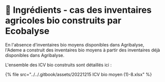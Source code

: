 # 🌾 Ingrédients - cas des inventaires agricoles bio construits par Ecobalyse

En l'absence d'inventaires bio moyens disponibles dans Agribalyse, l'Ademe a construit des inventaires bio moyens à partir des inventaires déjà disponibles dans Agribalyse.&#x20;

L'ensemble des ICV bio construits sont détaillés ici  :

{% file src="../../.gitbook/assets/20221215 ICV bio moyen (1)-8.xlsx" %}

